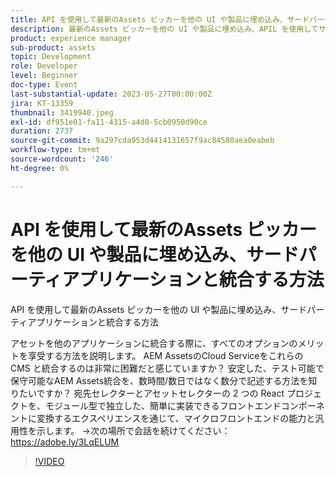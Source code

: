 ```yaml
---
title: API を使用して最新のAssets ピッカーを他の UI や製品に埋め込み、サードパーティアプリケーションと統合する方法
description: 最新のAssets ピッカーを他の UI や製品に埋め込み、APIL を使用してサードパーティのアプリケーションと連携する方法アセットを他のアプリケーションに統合することに関して、すべてのオプションを活用する方法を説明します。 AEM AssetsのCloud Serviceをこれらの CMS と統合するのは非常に困難だと感じていますか？ 安定した、テスト可能で保守可能なAEM Assets統合を、数時間/数日ではなく数分で記述する方法を知りたいですか？ 宛先セレクターとアセットセレクターの 2 つの React プロジェクトを、モジュール型で独立した、簡単に実装できるフロントエンドコンポーネントに変換するエクスペリエンスを通じて、マイクロフロントエンドの能力と汎用性を示します。
product: experience manager
sub-product: assets
topic: Development
role: Developer
level: Beginner
doc-type: Event
last-substantial-update: 2023-05-27T00:00:00Z
jira: KT-13359
thumbnail: 3419940.jpeg
exl-id: df951e01-fa11-4315-a4d0-5cb0950d90ce
duration: 2737
source-git-commit: 9a297cda953d4414131657f9ac84580aea0eabeb
workflow-type: tm+mt
source-wordcount: '246'
ht-degree: 0%

---
```


# API を使用して最新のAssets ピッカーを他の UI や製品に埋め込み、サードパーティアプリケーションと統合する方法

API を使用して最新のAssets ピッカーを他の UI や製品に埋め込み、サードパーティアプリケーションと統合する方法

アセットを他のアプリケーションに統合する際に、すべてのオプションのメリットを享受する方法を説明します。 AEM AssetsのCloud Serviceをこれらの CMS と統合するのは非常に困難だと感じていますか？ 安定した、テスト可能で保守可能なAEM Assets統合を、数時間/数日ではなく数分で記述する方法を知りたいですか？ 宛先セレクターとアセットセレクターの 2 つの React プロジェクトを、モジュール型で独立した、簡単に実装できるフロントエンドコンポーネントに変換するエクスペリエンスを通じて、マイクロフロントエンドの能力と汎用性を示します。 →次の場所で会話を続けてください：https://adobe.ly/3LqELUM

>[!VIDEO](https://video.tv.adobe.com/v/3419940/?learn=on)
